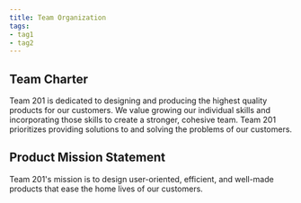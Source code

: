 ```yaml
---
title: Team Organization
tags:
- tag1
- tag2
---
```


## Team Charter

Team 201 is dedicated to designing and producing the highest quality products for our customers. We value growing our individual skills and incorporating those skills to create a stronger, cohesive team. Team 201 prioritizes providing solutions to and solving the problems of our customers.


## Product Mission Statement

Team 201's mission is to design user-oriented, efficient, and well-made products that ease the home lives of our customers.
